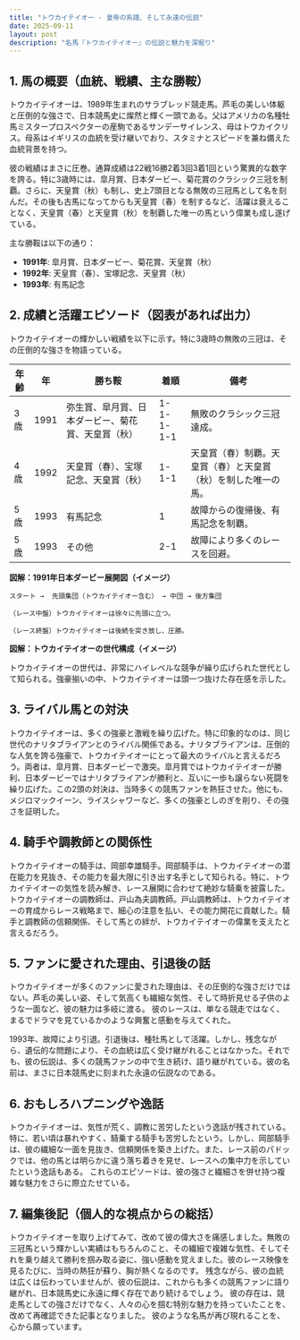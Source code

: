 ```yaml
---
title: "トウカイテイオー - 皇帝の系譜、そして永遠の伝説"
date: 2025-09-11
layout: post
description: "名馬『トウカイテイオー』の伝説と魅力を深堀り"
---
```


## 1. 馬の概要（血統、戦績、主な勝鞍）

トウカイテイオーは、1989年生まれのサラブレッド競走馬。芦毛の美しい体躯と圧倒的な強さで、日本競馬史に燦然と輝く一頭である。父はアメリカの名種牡馬ミスタープロスペクターの産駒であるサンデーサイレンス、母はトウカイクリス。母系はイギリスの血統を受け継いでおり、スタミナとスピードを兼ね備えた血統背景を持つ。

彼の戦績はまさに圧巻。通算成績は22戦16勝2着3回3着1回という驚異的な数字を誇る。特に3歳時には、皐月賞、日本ダービー、菊花賞のクラシック三冠を制覇。さらに、天皇賞（秋）も制し、史上7頭目となる無敗の三冠馬として名を刻んだ。その後も古馬になってからも天皇賞（春）を制するなど、活躍は衰えることなく、天皇賞（春）と天皇賞（秋）を制覇した唯一の馬という偉業も成し遂げている。

主な勝鞍は以下の通り：

* **1991年**: 皐月賞、日本ダービー、菊花賞、天皇賞（秋）
* **1992年**: 天皇賞（春）、宝塚記念、天皇賞（秋）
* **1993年**: 有馬記念


## 2. 成績と活躍エピソード（図表があれば出力）

トウカイテイオーの輝かしい戦績を以下に示す。特に3歳時の無敗の三冠は、その圧倒的な強さを物語っている。

| 年齢 | 年 | 勝ち鞍                               | 着順 | 備考                                                                     |
|-----|----|---------------------------------------|------|--------------------------------------------------------------------------|
| 3歳 | 1991 | 弥生賞、皐月賞、日本ダービー、菊花賞、天皇賞（秋）          | 1-1-1-1-1 | 無敗のクラシック三冠達成。                                                    |
| 4歳 | 1992 | 天皇賞（春）、宝塚記念、天皇賞（秋）                         | 1-1-1     | 天皇賞（春）制覇。天皇賞（春）と天皇賞（秋）を制した唯一の馬。                   |
| 5歳 | 1993 | 有馬記念                               | 1      | 故障からの復帰後、有馬記念を制覇。                                            |
| 5歳 | 1993 | その他                               | 2-1    | 故障により多くのレースを回避。                                              |


**図解：1991年日本ダービー展開図（イメージ）**

```
スタート →  先頭集団（トウカイテイオー含む） → 中団 → 後方集団

（レース中盤）トウカイテイオーは徐々に先頭に立つ。

（レース終盤）トウカイテイオーは後続を突き放し、圧勝。
```

**図解：トウカイテイオーの世代構成（イメージ）**

トウカイテイオーの世代は、非常にハイレベルな競争が繰り広げられた世代として知られる。強豪揃いの中、トウカイテイオーは頭一つ抜けた存在感を示した。


## 3. ライバル馬との対決

トウカイテイオーは、多くの強豪と激戦を繰り広げた。特に印象的なのは、同じ世代のナリタブライアンとのライバル関係である。ナリタブライアンは、圧倒的な人気を誇る強豪で、トウカイテイオーにとって最大のライバルと言えるだろう。両者は、皐月賞、日本ダービーで激突。皐月賞ではトウカイテイオーが勝利、日本ダービーではナリタブライアンが勝利と、互いに一歩も譲らない死闘を繰り広げた。この2頭の対決は、当時多くの競馬ファンを熱狂させた。他にも、メジロマックイーン、ライスシャワーなど、多くの強豪としのぎを削り、その強さを証明した。


## 4. 騎手や調教師との関係性

トウカイテイオーの騎手は、岡部幸雄騎手。岡部騎手は、トウカイテイオーの潜在能力を見抜き、その能力を最大限に引き出す名手として知られる。特に、トウカイテイオーの気性を読み解き、レース展開に合わせて絶妙な騎乗を披露した。トウカイテイオーの調教師は、戸山為夫調教師。戸山調教師は、トウカイテイオーの育成からレース戦略まで、細心の注意を払い、その能力開花に貢献した。騎手と調教師の信頼関係、そして馬との絆が、トウカイテイオーの偉業を支えたと言えるだろう。


## 5. ファンに愛された理由、引退後の話

トウカイテイオーが多くのファンに愛された理由は、その圧倒的な強さだけではない。芦毛の美しい姿、そして気高くも繊細な気性、そして時折見せる子供のような一面など、彼の魅力は多岐に渡る。  彼のレースは、単なる競走ではなく、まるでドラマを見ているかのような興奮と感動を与えてくれた。

1993年、故障により引退。引退後は、種牡馬として活躍。しかし、残念ながら、遺伝的な問題により、その血統は広く受け継がれることはなかった。それでも、彼の伝説は、多くの競馬ファンの中で生き続け、語り継がれている。彼の名前は、まさに日本競馬史に刻まれた永遠の伝説なのである。


## 6. おもしろハプニングや逸話

トウカイテイオーは、気性が荒く、調教に苦労したという逸話が残されている。特に、若い頃は暴れやすく、騎乗する騎手も苦労したという。しかし、岡部騎手は、彼の繊細な一面を見抜き、信頼関係を築き上げた。また、レース前のパドックでは、他の馬とは明らかに違う落ち着きを見せ、レースへの集中力を示していたという逸話もある。  これらのエピソードは、彼の強さと繊細さを併せ持つ複雑な魅力をさらに際立たせている。


## 7. 編集後記（個人的な視点からの総括）

トウカイテイオーを取り上げてみて、改めて彼の偉大さを痛感しました。無敗の三冠馬という輝かしい実績はもちろんのこと、その繊細で複雑な気性、そしてそれを乗り越えて勝利を掴み取る姿に、強い感動を覚えました。彼のレース映像を見るたびに、当時の熱狂が蘇り、胸が熱くなるのです。  残念ながら、彼の血統は広くは伝わっていませんが、彼の伝説は、これからも多くの競馬ファンに語り継がれ、日本競馬史に永遠に輝く存在であり続けるでしょう。  彼の存在は、競走馬としての強さだけでなく、人々の心を掴む特別な魅力を持っていたことを、改めて再確認できた記事となりました。  彼のような名馬が再び現れることを、心から願っています。
